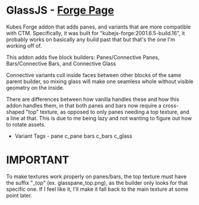 # GlassJS - [Forge Page](https://www.curseforge.com/minecraft/mc-mods/glassjs)
Kubes Forge addon that adds panes, and variants that are more compatible with CTM.
Specifically, it was built for "kubejs-forge:2001.6.5-build.16", it probably works on basically any build past that but that's the one I'm working off of.

This addon adds five block builders:
Panes/Connective Panes,
Bars/Connective Bars, and
Connective Glass

Connective variants cull inside faces between other blocks of the same parent builder, so mixing glass will make one seamless whole without visible geometry on the inside.

There are differences between how vanilla handles these and how this addon handles them, in that both panes and bars now require a cross-shaped "top" texture, as opposed to only panes needing a top texture, and a line at that. This is due to me being lazy and not wanting to figure out how to rotate assets.

 - Variant Tags - 
pane
c_pane
bars
c_bars
c_glass

# IMPORTANT
To make textures work properly on panes/bars, the top texture must have the suffix "_top" (ex. glasspane_top.png), as the builder only looks for that specific one. If I feel like it, I'll make it fall back to the main texture at some point later.
